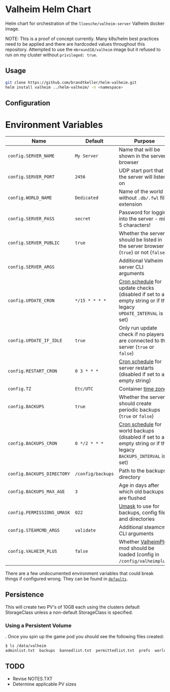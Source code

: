 # Valheim Helm Chart

Helm chart for orchestration of the `lloesche/valheim-server` Valheim docker image.

NOTE: This is a proof of concept currently. Many k8s/helm best practices need to be applied and there are hardcoded values throughout this repository. Attempted to use the `mbround18/valheim` image but it refused to run on my cluster without `privileged: true`.

## Usage

```bash
git clone https://github.com/brandtkeller/helm-valheim.git
helm install valheim ../helm-valheim/ -n <namespace>
```

## Configuration

# Environment Variables
| Name | Default | Purpose |
|----------|----------|-------|
| `config.SERVER_NAME` | `My Server` | Name that will be shown in the server browser |
| `config.SERVER_PORT` | `2456` | UDP start port that the server will listen on |
| `config.WORLD_NAME` | `Dedicated` | Name of the world without `.db/.fwl` file extension |
| `config.SERVER_PASS` | `secret` | Password for logging into the server - min. 5 characters! |
| `config.SERVER_PUBLIC` | `true` | Whether the server should be listed in the server browser (`true`) or not (`false`) |
| `config.SERVER_ARGS` |  | Additional Valheim server CLI arguments |
| `config.UPDATE_CRON` | `*/15 * * * *` | [Cron schedule](https://en.wikipedia.org/wiki/Cron#Overview) for update checks (disabled if set to an empty string or if the legacy `UPDATE_INTERVAL` is set) |
| `config.UPDATE_IF_IDLE` | `true` | Only run update check if no players are connected to the server (`true` or `false`) |
| `config.RESTART_CRON` | `0 3 * * *` | [Cron schedule](https://en.wikipedia.org/wiki/Cron#Overview) for server restarts (disabled if set to an empty string) |
| `config.TZ` | `Etc/UTC` | Container [time zone](https://en.wikipedia.org/wiki/List_of_tz_database_time_zones) |
| `config.BACKUPS` | `true` | Whether the server should create periodic backups (`true` or `false`) |
| `config.BACKUPS_CRON` | `0 */2 * * *` | [Cron schedule](https://en.wikipedia.org/wiki/Cron#Overview) for world backups (disabled if set to an empty string or if the legacy `BACKUPS_INTERVAL` is set) |
| `config.BACKUPS_DIRECTORY` | `/config/backups` | Path to the backups directory |
| `config.BACKUPS_MAX_AGE` | `3` | Age in days after which old backups are flushed |
| `config.PERMISSIONS_UMASK` | `022` | [Umask](https://en.wikipedia.org/wiki/Umask) to use for backups, config files and directories |
| `config.STEAMCMD_ARGS` | `validate` | Additional steamcmd CLI arguments |
| `config.VALHEIM_PLUS` | `false` | Whether [ValheimPlus](https://github.com/valheimPlus/ValheimPlus) mod should be loaded (config in `/config/valheimplus`) |

There are a few undocumented environment variables that could break things if configured wrong. They can be found in [`defaults`](defaults).

## Persistence

This will create two PV's of 10GB each using the clusters default StorageClass unless a non-default StorageClass is specified.

### Using a Persistent Volume
. Once you spin up the game pod you should see the following files created:
```bash
$ ls /data/valheim
adminlist.txt  backups  bannedlist.txt  permittedlist.txt  prefs  worlds
```

## TODO
- Revise NOTES.TXT
- Determine applicable PV sizes